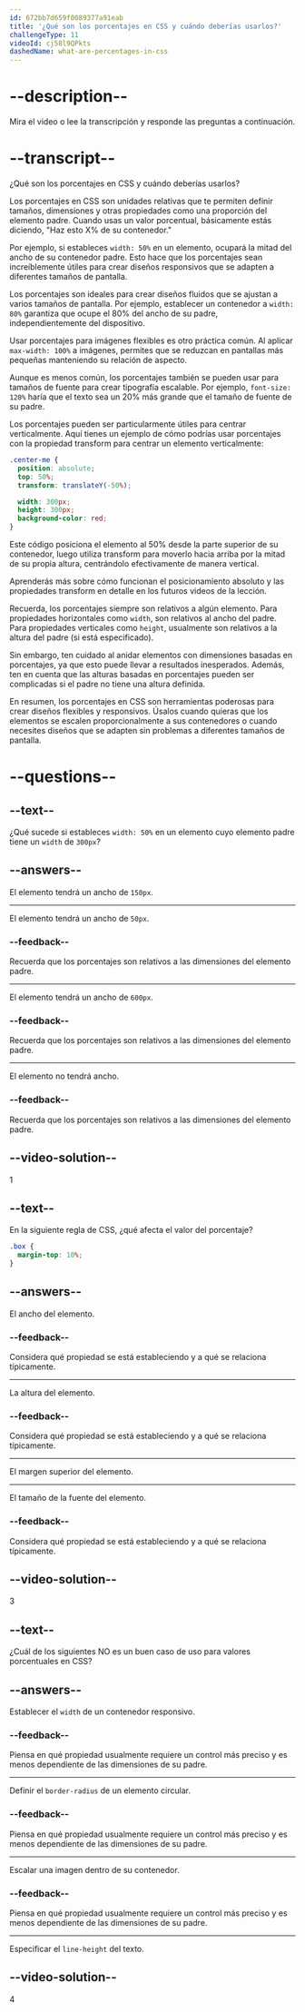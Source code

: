 ```yaml
---
id: 672bb7d659f0089377a91eab
title: '¿Qué son los porcentajes en CSS y cuándo deberías usarlos?'
challengeType: 11
videoId: cj58l9QPkts
dashedName: what-are-percentages-in-css
---
```


# --description--

Mira el video o lee la transcripción y responde las preguntas a continuación.

# --transcript--

¿Qué son los porcentajes en CSS y cuándo deberías usarlos?

Los porcentajes en CSS son unidades relativas que te permiten definir tamaños, dimensiones y otras propiedades como una proporción del elemento padre. Cuando usas un valor porcentual, básicamente estás diciendo, "Haz esto X% de su contenedor."

Por ejemplo, si estableces `width: 50%` en un elemento, ocupará la mitad del ancho de su contenedor padre. Esto hace que los porcentajes sean increíblemente útiles para crear diseños responsivos que se adapten a diferentes tamaños de pantalla.

Los porcentajes son ideales para crear diseños fluidos que se ajustan a varios tamaños de pantalla. Por ejemplo, establecer un contenedor a `width: 80%` garantiza que ocupe el 80% del ancho de su padre, independientemente del dispositivo.

Usar porcentajes para imágenes flexibles es otro práctica común. Al aplicar `max-width: 100%` a imágenes, permites que se reduzcan en pantallas más pequeñas manteniendo su relación de aspecto.

Aunque es menos común, los porcentajes también se pueden usar para tamaños de fuente para crear tipografía escalable. Por ejemplo, `font-size: 120%` haría que el texto sea un 20% más grande que el tamaño de fuente de su padre.

Los porcentajes pueden ser particularmente útiles para centrar verticalmente. Aquí tienes un ejemplo de cómo podrías usar porcentajes con la propiedad transform para centrar un elemento verticalmente:

```css
.center-me {
  position: absolute;
  top: 50%;
  transform: translateY(-50%);

  width: 300px;
  height: 300px;
  background-color: red;
}
```

Este código posiciona el elemento al 50% desde la parte superior de su contenedor, luego utiliza transform para moverlo hacia arriba por la mitad de su propia altura, centrándolo efectivamente de manera vertical.

Aprenderás más sobre cómo funcionan el posicionamiento absoluto y las propiedades transform en detalle en los futuros videos de la lección.

Recuerda, los porcentajes siempre son relativos a algún elemento. Para propiedades horizontales como `width`, son relativos al ancho del padre. Para propiedades verticales como `height`, usualmente son relativos a la altura del padre (si está especificado).

Sin embargo, ten cuidado al anidar elementos con dimensiones basadas en porcentajes, ya que esto puede llevar a resultados inesperados. Además, ten en cuenta que las alturas basadas en porcentajes pueden ser complicadas si el padre no tiene una altura definida.

En resumen, los porcentajes en CSS son herramientas poderosas para crear diseños flexibles y responsivos. Úsalos cuando quieras que los elementos se escalen proporcionalmente a sus contenedores o cuando necesites diseños que se adapten sin problemas a diferentes tamaños de pantalla.

# --questions--

## --text--

¿Qué sucede si estableces `width: 50%` en un elemento cuyo elemento padre tiene un `width` de `300px`?

## --answers--

El elemento tendrá un ancho de `150px`.

---

El elemento tendrá un ancho de `50px`.

### --feedback--

Recuerda que los porcentajes son relativos a las dimensiones del elemento padre.

---

El elemento tendrá un ancho de `600px`.

### --feedback--

Recuerda que los porcentajes son relativos a las dimensiones del elemento padre.

---

El elemento no tendrá ancho.

### --feedback--

Recuerda que los porcentajes son relativos a las dimensiones del elemento padre.

## --video-solution--

1

## --text--

En la siguiente regla de CSS, ¿qué afecta el valor del porcentaje?


```css
.box {
  margin-top: 10%;
}
```

## --answers--

El ancho del elemento.

### --feedback--

Considera qué propiedad se está estableciendo y a qué se relaciona típicamente.

---

La altura del elemento.

### --feedback--

Considera qué propiedad se está estableciendo y a qué se relaciona típicamente.

---

El margen superior del elemento.

---

El tamaño de la fuente del elemento.

### --feedback--

Considera qué propiedad se está estableciendo y a qué se relaciona típicamente.

## --video-solution--

3

## --text--

¿Cuál de los siguientes NO es un buen caso de uso para valores porcentuales en CSS?

## --answers--

Establecer el `width` de un contenedor responsivo.

### --feedback--

Piensa en qué propiedad usualmente requiere un control más preciso y es menos dependiente de las dimensiones de su padre.

---

Definir el `border-radius` de un elemento circular.

### --feedback--

Piensa en qué propiedad usualmente requiere un control más preciso y es menos dependiente de las dimensiones de su padre.

---

Escalar una imagen dentro de su contenedor.

### --feedback--

Piensa en qué propiedad usualmente requiere un control más preciso y es menos dependiente de las dimensiones de su padre.

---

Especificar el `line-height` del texto.

## --video-solution--

4
